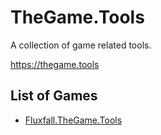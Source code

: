 # TheGame.Tools

A collection of game related tools.

https://thegame.tools

## List of Games

* [Fluxfall.TheGame.Tools](https://fluxfall.thegame.tools)
